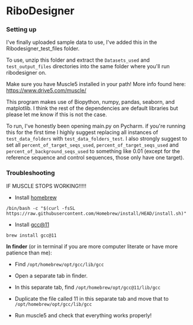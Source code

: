 # RiboDesigner

### Setting up

I've finally uploaded sample data to use, I've added this in the Ribodesigner_test_files folder.

To use, unzip this folder and extract the ``Datasets_used`` and ``test_output_files`` directories into the same folder 
where you'll run ribodesigner on.

Make sure you have Muscle5 installed in your path! More info found here: https://www.drive5.com/muscle/

This program makes use of Biopython, numpy, pandas, seaborn, and matplotlib. I think the rest of the dependencies are
default libraries but please let me know if this is not the case.

To run, I've honestly been opening main.py on Pycharm. if you're running this for the first time I highly suggest
replacing all instances of ``test_data_folders`` with ``test_data_folders_test``. I also strongly suggest to set all 
``percent_of_target_seqs_used``, ``percent_of_target_seqs_used`` and ``percent_of_background_seqs_used`` to something 
like 0.01 (except for the reference sequence and control sequences, those only have one target).

### Troubleshooting

IF MUSCLE STOPS WORKING!!!!!

- Install [homebrew]( https://brew.sh/) 

``/bin/bash -c "$(curl -fsSL https://raw.githubusercontent.com/Homebrew/install/HEAD/install.sh)"``  

- Install [gcc@11](https://gcc.gnu.org/) 

``brew install gcc@11``  

**In finder** (or in terminal if you are more computer literate or have more patience than me):  
- Find ``/opt/homebrew/opt/gcc/lib/gcc``  
- Open a separate tab in finder.  
- In this separate tab, find ``/opt/homebrew/opt/gcc@11/lib/gcc``  
- Duplicate the file called 11 in this separate tab and move that to ``/opt/homebrew/opt/gcc/lib/gcc``  

- Run muscle5 and check that everything works properly!